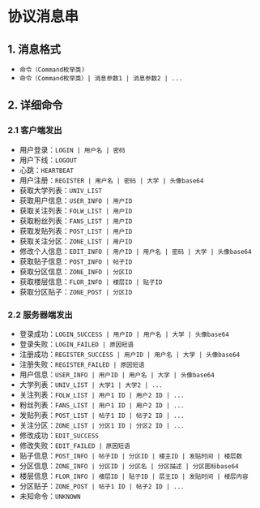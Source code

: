 # 协议消息串

## 1. 消息格式

- `命令（Command枚举类)`
- `命令（Command枚举类）| 消息参数1 | 消息参数2 | ...`

## 2. 详细命令

### 2.1 客户端发出

- 用户登录：`LOGIN | 用户名 | 密码`
- 用户下线：`LOGOUT`
- 心跳：`HEARTBEAT`
- 用户注册：`REGISTER | 用户名 | 密码 | 大学 | 头像base64`
- 获取大学列表：`UNIV_LIST`
- 获取用户信息：`USER_INFO | 用户ID`
- 获取关注列表：`FOLW_LIST | 用户ID`
- 获取粉丝列表：`FANS_LIST | 用户ID`
- 获取发贴列表：`POST_LIST | 用户ID`
- 获取关注分区：`ZONE_LIST | 用户ID`
- 修改个人信息：`EDIT_INFO | 用户ID | 用户名 | 密码 | 大学 | 头像base64`
- 获取贴子信息：`POST_INFO | 帖子ID`
- 获取分区信息：`ZONE_INFO | 分区ID`
- 获取楼层信息：`FLOR_INFO | 楼层ID | 贴子ID`
- 获取分区贴子：`ZONE_POST | 分区ID`

### 2.2 服务器端发出

- 登录成功：`LOGIN_SUCCESS | 用户ID | 用户名 | 大学 | 头像base64`
- 登录失败：`LOGIN_FAILED | 原因短语`
- 注册成功：`REGISTER_SUCCESS | 用户ID | 用户名 | 大学 | 头像base64`
- 注册失败：`REGISTER_FAILED | 原因短语`
- 用户信息：`USER_INFO | 用户ID | 用户名 | 大学 | 头像base64`
- 大学列表：`UNIV_LIST | 大学1 | 大学2 | ...`
- 关注列表：`FOLW_LIST | 用户1 ID | 用户2 ID | ...`
- 粉丝列表：`FANS_LIST | 用户1 ID | 用户2 ID | ...`
- 发贴列表：`POST_LIST | 帖子1 ID | 帖子2 ID | ...`
- 关注分区：`ZONE_LIST | 分区1 ID | 分区2 ID | ...`
- 修改成功：`EDIT_SUCCESS`
- 修改失败：`EDIT_FAILED | 原因短语`
- 贴子信息：`POST_INFO | 帖子ID | 分区ID | 楼主ID | 发贴时间 | 楼层数`
- 分区信息：`ZONE_INFO | 分区ID | 分区名 | 分区描述 | 分区图标base64`
- 楼层信息：`FLOR_INFO | 楼层ID | 贴子ID | 层主ID | 发贴时间 | 楼层内容`
- 分区贴子：`ZONE_POST | 帖子1 ID | 帖子2 ID | ...`
- 未知命令：`UNKNOWN`